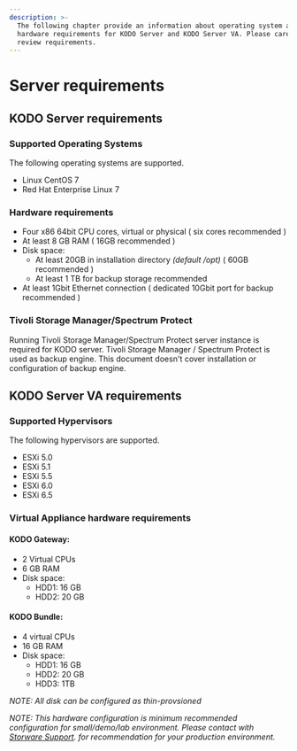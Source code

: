 ```yaml
---
description: >-
  The following chapter provide an information about operating system and
  hardware requirements for KODO Server and KODO Server VA. Please carefully
  review requirements.
---
```


# Server requirements

## KODO Server requirements

### **Supported Operating Systems**

The following operating systems are supported.

* Linux CentOS 7 
* Red Hat Enterprise Linux 7 

### **Hardware requirements**

* Four x86 64bit CPU cores, virtual or physical \( six cores recommended \)
* At least 8 GB RAM \( 16GB recommended \)
* Disk space:
  * At least 20GB in installation directory _\(default /opt\)_ \( 60GB recommended \)
  * At least 1 TB for backup storage recommended
* At least 1Gbit Ethernet connection \( dedicated 10Gbit port for backup recommended \)

### Tivoli Storage Manager/Spectrum Protect

Running Tivoli Storage Manager/Spectrum Protect server instance is required for KODO server. Tivoli Storage Manager / Spectrum Protect is used as backup engine. This document doesn't cover installation or configuration of backup engine.

## KODO Server VA requirements

### **Supported Hypervisors**

The following hypervisors are supported.

* ESXi 5.0
* ESXi 5.1
* ESXi 5.5
* ESXi 6.0
* ESXi 6.5

### **Virtual Appliance hardware requirements**

#### KODO Gateway:

* 2 Virtual CPUs
* 6 GB RAM
* Disk space:
  * HDD1: 16 GB
  * HDD2: 20 GB     

#### KODO Bundle:

* 4 virtual CPUs
* 16 GB RAM
* Disk space:
  * HDD1: 16 GB
  * HDD2: 20 GB
  * HDD3: 1TB 

_NOTE: All disk can be configured as thin-provsioned_

_NOTE: This hardware configuration is minimum recommended configuration for small/demo/lab environment. Please contact with_ [_Storware Support_](mailto:support@storware.eu)_. for recommendation for your production environment._


